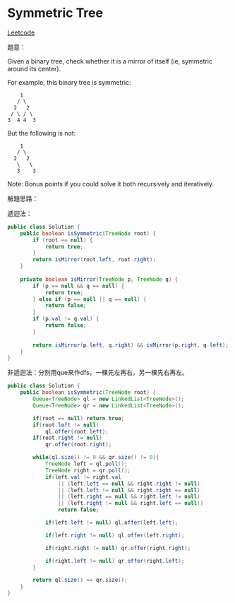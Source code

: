 # Symmetric Tree

[Leetcode](https://leetcode.com/problems/symmetric-tree/)


題意：

Given a binary tree, check whether it is a mirror of itself (ie, symmetric around its center).

For example, this binary tree is symmetric:
```
    1
   / \
  2   2
 / \ / \
3  4 4  3
```
But the following is not:
```
    1
   / \
  2   2
   \   \
   3    3
```
Note:
Bonus points if you could solve it both recursively and iteratively.




解題思路：

遞迴法：

```java
public class Solution {
    public boolean isSymmetric(TreeNode root) {
        if (root == null) {
            return true;
        }
        return isMirror(root.left, root.right);
    }
    
    private boolean isMirror(TreeNode p, TreeNode q) {
        if (p == null && q == null) {
            return true;
        } else if (p == null || q == null) {
            return false;
        }
        if (p.val != q.val) {
            return false;
        }
        
        return isMirror(p.left, q.right) && isMirror(p.right, q.left);
    }
}
```

非遞迴法：分別用que來作dfs，一棵先左再右，另一棵先右再左。

```java
public class Solution {
    public boolean isSymmetric(TreeNode root) {
        Queue<TreeNode> ql = new LinkedList<TreeNode>();
        Queue<TreeNode> qr = new LinkedList<TreeNode>();

        if(root == null) return true;
        if(root.left != null)
            ql.offer(root.left);
        if(root.right != null)
            qr.offer(root.right);

        while(ql.size() != 0 && qr.size() != 0){
            TreeNode left = ql.poll();
            TreeNode right = qr.poll();
            if(left.val != right.val 
                || (left.left == null && right.right != null)
                || (left.left != null && right.right == null)
                || (left.right == null && right.left != null)
                || (left.right != null && right.left == null))
                return false;

            if(left.left != null) ql.offer(left.left);

            if(left.right != null) ql.offer(left.right);

            if(right.right != null) qr.offer(right.right);

            if(right.left != null) qr.offer(right.left);
        }

        return ql.size() == qr.size();
    }
}
```